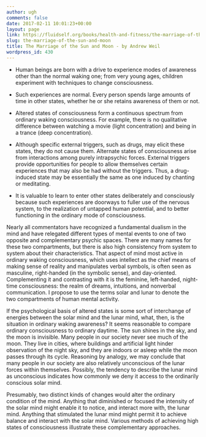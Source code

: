 ```yaml
---
author: ugh
comments: false
date: 2017-02-11 10:01:23+00:00
layout: page
link: https://fluidself.org/books/health-and-fitness/the-marriage-of-the-sun-and-moon/
slug: the-marriage-of-the-sun-and-moon
title: The Marriage of the Sun and Moon - by Andrew Weil
wordpress_id: 430
---
```



	
  * Human beings are born with a drive to experience modes of awareness other than the normal waking one; from very young ages, children experiment with techniques to change consciousness.


	
  * Such experiences are normal. Every person spends large amounts of time in other states, whether he or she retains awareness of them or not.


	
  * Altered states of consciousness form a continuous spectrum from ordinary waking consciousness. For example, there is no qualitative difference between watching a movie (light concentration) and being in a trance (deep concentration).


	
  * Although specific external triggers, such as drugs, may elicit these states, they do not cause them. Alternate states of consciousness arise from interactions among purely intrapsychic forces. External triggers provide opportunities for people to allow themselves certain experiences that may also be had without the triggers. Thus, a drug-induced state may be essentially the same as one induced by chanting or meditating.


	
  * It is valuable to learn to enter other states deliberately and consciously because such experiences are doorways to fuller use of the nervous system, to the realization of untapped human potential, and to better functioning in the ordinary mode of consciousness.


 
Nearly all commentators have recognized a fundamental dualism in the mind and have relegated different types of mental events to one of two opposite and complementary psychic spaces. There are many names for these two compartments, but there is also high consistency from system to system about their characteristics. That aspect of mind most active in ordinary waking consciousness, which uses intellect as the chief means of making sense of reality and manipulates verbal symbols, is often seen as masculine, right-handed (in the symbolic sense), and day-oriented. Complementing it and contrasting with it is the feminine, left-handed, night-time consciousness: the realm of dreams, intuitions, and nonverbal communication. I propose to use the terms solar and lunar to denote the two compartments of human mental activity.
 
If the psychological basis of altered states is some sort of interchange of energies between the solar mind and the lunar mind, what, then, is the situation in ordinary waking awareness? It seems reasonable to compare ordinary consciousness to ordinary daytime. The sun shines in the sky, and the moon is invisible. Many people in our society never see much of the moon. They live in cities, where buildings and artificial light hinder observation of the night sky, and they are indoors or asleep while the moon passes through its cycle. Reasoning by analogy, we may conclude that many people in our society are also relatively unconscious of the lunar forces within themselves. Possibly, the tendency to describe the lunar mind as unconscious indicates how commonly we deny it access to the ordinarily conscious solar mind.
 
Presumably, two distinct kinds of changes would alter the ordinary condition of the mind. Anything that diminished or focused the intensity of the solar mind might enable it to notice, and interact more with, the lunar mind. Anything that stimulated the lunar mind might permit it to achieve balance and interact with the solar mind. Various methods of achieving high states of consciousness illustrate these complementary approaches.

